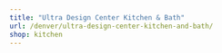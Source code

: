 ```yaml
---
title: "Ultra Design Center Kitchen & Bath"
url: /denver/ultra-design-center-kitchen-and-bath/
shop: kitchen
---
```

